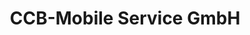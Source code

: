 ---
title: "CCB-Mobile Service GmbH"
url: /dortmund/ccb-mobile-service-gmbh/
shop: Autowerkstatt
---